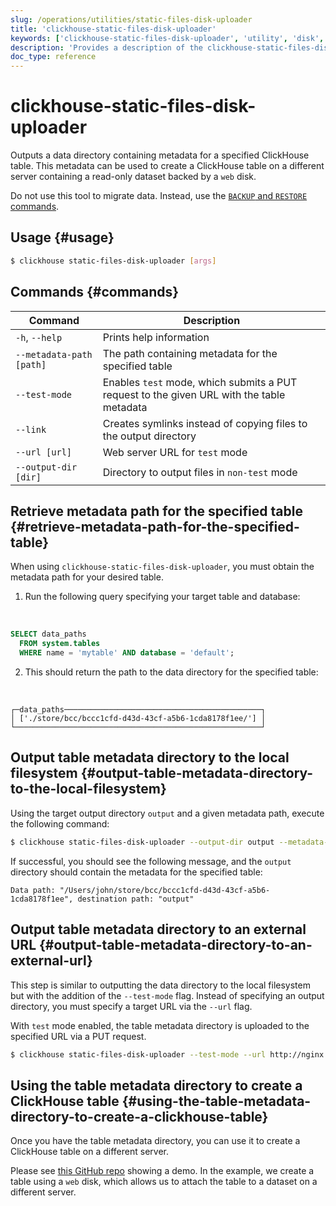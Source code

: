 ```yaml
---
slug: /operations/utilities/static-files-disk-uploader
title: 'clickhouse-static-files-disk-uploader'
keywords: ['clickhouse-static-files-disk-uploader', 'utility', 'disk', 'uploader']
description: 'Provides a description of the clickhouse-static-files-disk-uploader utility'
doc_type: reference
---
```


# clickhouse-static-files-disk-uploader

Outputs a data directory containing metadata for a specified ClickHouse table. This metadata can be used to create a ClickHouse table on a different server containing a read-only dataset backed by a `web` disk.

Do not use this tool to migrate data. Instead, use the [`BACKUP` and `RESTORE` commands](/operations/backup).

## Usage {#usage}

```bash
$ clickhouse static-files-disk-uploader [args]
```

## Commands {#commands}

|Command|Description|
|---|---|
|`-h`, `--help`|Prints help information|
|`--metadata-path [path]`|The path containing metadata for the specified table|
|`--test-mode`|Enables `test` mode, which submits a PUT request to the given URL with the table metadata|
|`--link`|Creates symlinks instead of copying files to the output directory|
|`--url [url]`|Web server URL for `test` mode|
|`--output-dir [dir]`|Directory to output files in `non-test` mode|

## Retrieve metadata path for the specified table {#retrieve-metadata-path-for-the-specified-table}

When using `clickhouse-static-files-disk-uploader`, you must obtain the metadata path for your desired table.

1. Run the following query specifying your target table and database:

<br />

```sql
SELECT data_paths
  FROM system.tables
  WHERE name = 'mytable' AND database = 'default';
```

2. This should return the path to the data directory for the specified table:

<br />

```response
┌─data_paths────────────────────────────────────────────┐
│ ['./store/bcc/bccc1cfd-d43d-43cf-a5b6-1cda8178f1ee/'] │
└───────────────────────────────────────────────────────┘
```

## Output table metadata directory to the local filesystem {#output-table-metadata-directory-to-the-local-filesystem}

Using the target output directory `output` and a given metadata path, execute the following command:

```bash
$ clickhouse static-files-disk-uploader --output-dir output --metadata-path ./store/bcc/bccc1cfd-d43d-43cf-a5b6-1cda8178f1ee/
```

If successful, you should see the following message, and the `output` directory should contain the metadata for the specified table:

```repsonse
Data path: "/Users/john/store/bcc/bccc1cfd-d43d-43cf-a5b6-1cda8178f1ee", destination path: "output"
```

## Output table metadata directory to an external URL {#output-table-metadata-directory-to-an-external-url}

This step is similar to outputting the data directory to the local filesystem but with the addition of the `--test-mode` flag. Instead of specifying an output directory, you must specify a target URL via the `--url` flag.

With `test` mode enabled, the table metadata directory is uploaded to the specified URL via a PUT request.

```bash
$ clickhouse static-files-disk-uploader --test-mode --url http://nginx:80/test1 --metadata-path ./store/bcc/bccc1cfd-d43d-43cf-a5b6-1cda8178f1ee/
```

## Using the table metadata directory to create a ClickHouse table {#using-the-table-metadata-directory-to-create-a-clickhouse-table}

Once you have the table metadata directory, you can use it to create a ClickHouse table on a different server.

Please see [this GitHub repo](https://github.com/ClickHouse/web-tables-demo) showing a demo. In the example, we create a table using a `web` disk, which allows us to attach the table to a dataset on a different server.
